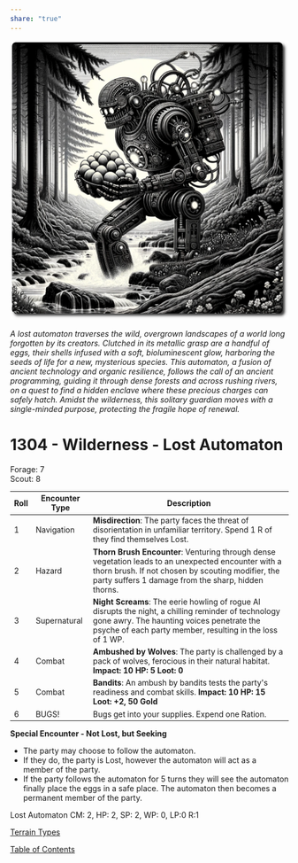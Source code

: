 ```yaml
---
share: "true"
---
```

![lost-automaton](../lost-automaton.png)

*A lost automaton traverses the wild, overgrown landscapes of a world long forgotten by its creators. Clutched in its metallic grasp are a handful of eggs, their shells infused with a soft, bioluminescent glow, harboring the seeds of life for a new, mysterious species. This automaton, a fusion of ancient technology and organic resilience, follows the call of an ancient programming, guiding it through dense forests and across rushing rivers, on a quest to find a hidden enclave where these precious charges can safely hatch. Amidst the wilderness, this solitary guardian moves with a single-minded purpose, protecting the fragile hope of renewal.*  

# 1304 - Wilderness - Lost Automaton

Forage: 7    
Scout: 8    

| Roll | Encounter Type | Description                                                                                                                                                                                                      |
| ---- | -------------- | ---------------------------------------------------------------------------------------------------------------------------------------------------------------------------------------------------------------- |
| 1    | Navigation     | **Misdirection**: The party faces the threat of disorientation in unfamiliar territory. Spend 1 R of they find themselves Lost.                                                                                  |
| 2    | Hazard         | **Thorn Brush Encounter**: Venturing through dense vegetation leads to an unexpected encounter with a thorn brush. If not chosen by scouting modifier, the party suffers 1 damage from the sharp, hidden thorns. |
| 3    | Supernatural   | **Night Screams**: The eerie howling of rogue AI disrupts the night, a chilling reminder of technology gone awry. The haunting voices penetrate the psyche of each party member, resulting in the loss of 1 WP.  |
| 4    | Combat         | **Ambushed by Wolves**: The party is challenged by a pack of wolves, ferocious in their natural habitat. **Impact: 10 HP: 5 Loot: 0**                                                                            |
| 5    | Combat         | **Bandits**: An ambush by bandits tests the party's readiness and combat skills. **Impact: 10 HP: 15 Loot: +2, 50 Gold**                                                                                         |
| 6    | BUGS!          | Bugs get into your supplies. Expend one Ration.                                                                                                                                                                  |

**Special Encounter - Not Lost, but Seeking**
- The party may choose to follow the automaton.
- If they do, the party is Lost, however the automaton will act as a member of the party.
- If the party follows the automaton for 5 turns they will see the automaton finally place the eggs in a safe place. The automaton then becomes a permanent member of the party.

Lost Automaton CM: 2, HP: 2, SP: 2, WP: 0, LP:0 R:1

[Terrain Types](./Terrain-Types.html)    
    
[Table of Contents](./Table-of-Contents.html)